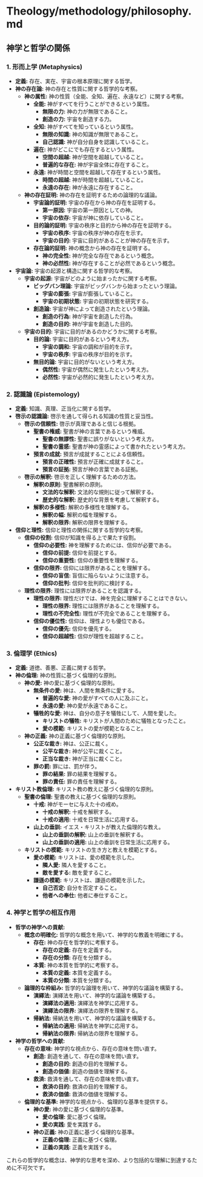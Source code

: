 # Theology/methodology/philosophy.md

## 神学と哲学の関係

### 1. 形而上学 (Metaphysics)
- **定義:** 存在、実在、宇宙の根本原理に関する哲学。
- **神の存在論:** 神の存在と性質に関する哲学的な考察。
    - **神の属性:** 神の性質（全能、全知、遍在、永遠など）に関する考察。
        - **全能:** 神がすべてを行うことができるという属性。
            - **無限の力:** 神の力が無限であること。
            - **創造の力:** 宇宙を創造する力。
        - **全知:** 神がすべてを知っているという属性。
            - **無限の知識:** 神の知識が無限であること。
            - **自己認識:** 神が自分自身を認識していること。
        - **遍在:** 神がどこにでも存在するという属性。
            - **空間の超越:** 神が空間を超越していること。
            - **普遍的な存在:** 神が宇宙全体に存在すること。
        - **永遠:** 神が時間と空間を超越して存在するという属性。
            - **時間の超越:** 神が時間を超越していること。
            - **永遠の存在:** 神が永遠に存在すること。
    - **神の存在証明:** 神の存在を証明するための論理的な議論。
        - **宇宙論的証明:** 宇宙の存在から神の存在を証明する。
            - **第一原因:** 宇宙の第一原因としての神。
            - **宇宙の依存:** 宇宙が神に依存していること。
        - **目的論的証明:** 宇宙の秩序と目的から神の存在を証明する。
            - **宇宙の秩序:** 宇宙の秩序が神の存在を示す。
            - **宇宙の目的:** 宇宙に目的があることが神の存在を示す。
        - **存在論的証明:** 神の概念から神の存在を証明する。
            - **神の完全性:** 神が完全な存在であるという概念。
            - **神の必然性:** 神が存在することが必然であるという概念。
- **宇宙論:** 宇宙の起源と構造に関する哲学的な考察。
    - **宇宙の起源:** 宇宙がどのように始まったかに関する考察。
        - **ビッグバン理論:** 宇宙がビッグバンから始まったという理論。
            - **宇宙の膨張:** 宇宙が膨張していること。
            - **宇宙の初期状態:** 宇宙の初期状態を研究する。
        - **創造論:** 宇宙が神によって創造されたという理論。
            - **創造の行為:** 神が宇宙を創造した行為。
            - **創造の目的:** 神が宇宙を創造した目的。
    - **宇宙の目的:** 宇宙に目的があるのかどうかに関する考察。
        - **目的論:** 宇宙に目的があるという考え方。
            - **宇宙の調和:** 宇宙の調和が目的を示す。
            - **宇宙の秩序:** 宇宙の秩序が目的を示す。
        - **無目的論:** 宇宙に目的がないという考え方。
            - **偶然性:** 宇宙が偶然に発生したという考え方。
            - **必然性:** 宇宙が必然的に発生したという考え方。

### 2. 認識論 (Epistemology)
- **定義:** 知識、真理、正当化に関する哲学。
- **啓示の認識論:** 啓示を通して得られる知識の性質と妥当性。
    - **啓示の信頼性:** 啓示が真理であると信じる根拠。
        - **聖書の権威:** 聖書が神の言葉であるという権威。
            - **聖書の無謬性:** 聖書に誤りがないという考え方。
            - **聖書の霊感:** 聖書が神の霊感によって書かれたという考え方。
        - **預言の成就:** 預言が成就することによる信頼性。
            - **預言の正確性:** 預言が正確に成就すること。
            - **預言の証拠:** 預言が神の言葉である証拠。
    - **啓示の解釈:** 啓示を正しく理解するための方法。
        - **解釈の原則:** 聖書解釈の原則。
            - **文法的な解釈:** 文法的な規則に従って解釈する。
            - **歴史的な解釈:** 歴史的な背景を考慮して解釈する。
        - **解釈の多様性:** 解釈の多様性を理解する。
            - **解釈の幅:** 解釈の幅を理解する。
            - **解釈の限界:** 解釈の限界を理解する。
- **信仰と理性:** 信仰と理性の関係に関する哲学的な考察。
    - **信仰の役割:** 信仰が知識を得る上で果たす役割。
        - **信仰の必要性:** 神を理解するためには、信仰が必要である。
            - **信仰の前提:** 信仰を前提とする。
            - **信仰の重要性:** 信仰の重要性を理解する。
        - **信仰の限界:** 信仰には限界があることを理解する。
            - **信仰の盲信:** 盲信に陥らないように注意する。
            - **信仰の批判:** 信仰を批判的に検討する。
    - **理性の限界:** 理性には限界があることを認識する。
        - **理性の限界:** 理性だけでは、神を完全に理解することはできない。
            - **理性の限界:** 理性には限界があることを理解する。
            - **理性の不完全性:** 理性が不完全であることを理解する。
        - **信仰の優位性:** 信仰は、理性よりも優位である。
            - **信仰の優先:** 信仰を優先する。
            - **信仰の超越性:** 信仰が理性を超越すること。

### 3. 倫理学 (Ethics)
- **定義:** 道徳、善悪、正義に関する哲学。
- **神の倫理:** 神の性質に基づく倫理的な原則。
    - **神の愛:** 神の愛に基づく倫理的な原則。
        - **無条件の愛:** 神は、人間を無条件に愛する。
            - **普遍的な愛:** 神の愛がすべての人に及ぶこと。
            - **永遠の愛:** 神の愛が永遠であること。
        - **犠牲的な愛:** 神は、自分の息子を犠牲にして、人間を愛した。
            - **キリストの犠牲:** キリストが人間のために犠牲となったこと。
            - **愛の模範:** キリストの愛が模範となること。
    - **神の正義:** 神の正義に基づく倫理的な原則。
        - **公正な裁き:** 神は、公正に裁く。
            - **公平な裁き:** 神が公平に裁くこと。
            - **正当な裁き:** 神が正当に裁くこと。
        - **罪の罰:** 罪には、罰が伴う。
            - **罪の結果:** 罪の結果を理解する。
            - **罪の責任:** 罪の責任を理解する。
- **キリスト教倫理:** キリスト教の教えに基づく倫理的な原則。
    - **聖書の倫理:** 聖書の教えに基づく倫理的な原則。
        - **十戒:** 神がモーセに与えた十の戒め。
            - **十戒の解釈:** 十戒を解釈する。
            - **十戒の適用:** 十戒を日常生活に応用する。
        - **山上の垂訓:** イエス・キリストが教えた倫理的な教え。
            - **山上の垂訓の解釈:** 山上の垂訓を解釈する。
            - **山上の垂訓の適用:** 山上の垂訓を日常生活に応用する。
    - **キリストの模範:** キリストの生き方と教えを模範とする。
        - **愛の模範:** キリストは、愛の模範を示した。
            - **隣人愛:** 隣人を愛すること。
            - **敵を愛する:** 敵を愛すること。
        - **謙遜の模範:** キリストは、謙遜の模範を示した。
            - **自己否定:** 自分を否定すること。
            - **他者への奉仕:** 他者に奉仕すること。

### 4. 神学と哲学の相互作用
- **哲学の神学への貢献:**
    - **概念の明確化:** 哲学的な概念を用いて、神学的な教義を明確にする。
        - **存在:** 神の存在を哲学的に考察する。
            - **存在の定義:** 存在を定義する。
            - **存在の分類:** 存在を分類する。
        - **本質:** 神の本質を哲学的に考察する。
            - **本質の定義:** 本質を定義する。
            - **本質の分類:** 本質を分類する。
    - **論理的な枠組み:** 哲学的な論理を用いて、神学的な議論を構築する。
        - **演繹法:** 演繹法を用いて、神学的な議論を構築する。
            - **演繹法の適用:** 演繹法を神学に応用する。
            - **演繹法の限界:** 演繹法の限界を理解する。
        - **帰納法:** 帰納法を用いて、神学的な議論を構築する。
            - **帰納法の適用:** 帰納法を神学に応用する。
            - **帰納法の限界:** 帰納法の限界を理解する。
- **神学の哲学への貢献:**
    - **存在の意味:** 神学的な視点から、存在の意味を問い直す。
        - **創造:** 創造を通して、存在の意味を問い直す。
            - **創造の目的:** 創造の目的を理解する。
            - **創造の価値:** 創造の価値を理解する。
        - **救済:** 救済を通して、存在の意味を問い直す。
            - **救済の目的:** 救済の目的を理解する。
            - **救済の価値:** 救済の価値を理解する。
    - **倫理的な基準:** 神学的な視点から、倫理的な基準を提供する。
        - **神の愛:** 神の愛に基づく倫理的な基準。
            - **愛の倫理:** 愛に基づく倫理。
            - **愛の実践:** 愛を実践する。
        - **神の正義:** 神の正義に基づく倫理的な基準。
            - **正義の倫理:** 正義に基づく倫理。
            - **正義の実践:** 正義を実践する。

これらの哲学的な概念は、神学的な思考を深め、より包括的な理解に到達するために不可欠です。